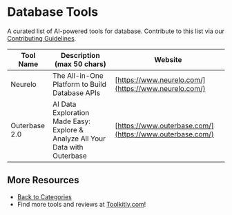 # Database Tools

A curated list of AI-powered tools for database. Contribute to this list via our [Contributing Guidelines](../CONTRIBUTING.md).

| Tool Name | Description (max 50 chars) | Website |
|-----------|----------------------------|---------|
| Neurelo | The All-in-One Platform to Build Database APIs | [https://www.neurelo.com/](https://www.neurelo.com/) |
| Outerbase 2.0 | AI Data Exploration Made Easy: Explore & Analyze All Your Data with Outerbase | [https://www.outerbase.com/](https://www.outerbase.com/) |

## More Resources
- [Back to Categories](https://github.com/ToolkitlyAI/awesome-ai-tools/blob/master/README.md)
- Find more tools and reviews at [Toolkitly.com](https://toolkitly.com)!
